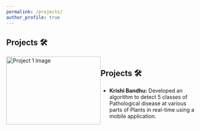 ```yaml
---
permalink: /projects/
author_profile: true
---
```


## Projects 🛠️
<div style="display: flex; flex-wrap: wrap;">
  <div style="flex: 50%;">
    <img src="https://risabbiswas.github.io/images/Krishi_Bandhu.JPG" alt="Project 1 Image" style="width: 100%;">
    <!-- <img src="path/to/image2.jpg" alt="Project 2 Image" style="width: 100%;">
    <img src="path/to/image3.jpg" alt="Project 3 Image" style="width: 100%;">
    <img src="path/to/image4.jpg" alt="Project 4 Image" style="width: 100%;">
    <img src="path/to/image5.jpg" alt="Project 5 Image" style="width: 100%;">
    <img src="path/to/image6.jpg" alt="Project 6 Image" style="width: 100%;">
    <img src="path/to/image7.jpg" alt="Project 7 Image" style="width: 100%;">
    <img src="path/to/image8.jpg" alt="Project 8 Image" style="width: 100%;"> -->
  </div>
  <div style="flex: 50%;">
    <h2>Projects 🛠️</h2>
    <ul>
      <li><strong>Krishi Bandhu:</strong> Developed an algorithm to detect 5 classes of Pathological disease at various parts of Plants in real-time using a mobile application.</li>
      <!-- <li><strong>Vehicle Advanced Monitoring System, Intel®:</strong> Collaborated with a team of AI and IoT engineers to do R&D inclined to the concept of smart cars.</li>
      <li><strong>Exploring Drug Identification — Powered by Intel® Distribution of OpenVINO™ Toolkit, Intel®:</strong> Designed a methodology to identify new drugs and virtual molecules in Drug discovery terminology.</li>
      <li><strong>SARCASM.AI:</strong> Developed a fine-tuned GPT-2 model for sarcastically completing an input sentence.</li>
      <li><strong>Conversational AI With Persona:</strong> Developed a Conversational AI engine that takes input and responds based on the knowledge base using Transfer learning.</li>
      <li><strong>Contextual Sentiment Extraction from Text Utterances:</strong> Developed a multi-class NLP model to extract sentiments from sentences/paragraphs using Google BERT.</li>
      <li><strong>Ben: The Self-Driving Bot, (Final Year Dissertation) (Deep Learning, Autonomous Robotics):</strong> Built an autonomous robot that is a prototype with capabilities similar to an actual self-driving car.</li>
      <li><strong>Autonomous Maze Solving Robot (Autonomous Robotics, AI):</strong> Designed a Maze Solving Robot to find a path in a complex maze without any assistance or help.</li> -->
    </ul>
  </div>
</div>